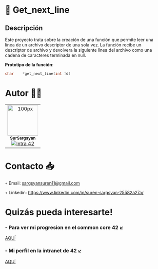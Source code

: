 # 📖 Get_next_line

## Descripción

Este proyecto trata sobre la creación de una función que permite leer una línea de un archivo descriptor de una sola vez. La función recibe un descriptor de archivo y devolvera la siguiente línea del archivo como una cadena de caracteres terminada en null.

<b>Prototipo de la función:</b>

```C
char	*get_next_line(int fd)
```

# Autor ✍🏼

<table>
  <tr>
    <td align="center"><a href="[https://github.com/SurSargsyan/](https://profile.intra.42.fr/users/susargsy)"><img src="https://github.com/user-attachments/assets/10784ded-47b7-48bd-afb0-97907cdd652b" width="100px;" alt="100px"/><br /><sub><b>SurSargsyan</b></sub></a><br /><a href="https://profile.intra.42.fr/users/susargsy title="Intra 42"><img src="https://img.shields.io/badge/Malaga-FFFFFF?style=plastic&logo=42&logoColor=000000" alt="Intra 42"/></a></td>
  </tr>
</table>

# Contacto 📥

◦ Email: sargsyansuren11@gmail.com

◦ Linkedin: https://www.linkedin.com/in/suren-sargsyan-25582a27a/

# Quizás pueda interesarte!

### - Para ver mi progresion en el common core 42 ↙️

[AQUÍ](https://github.com/SurSargsyan?tab=repositories)

### - Mi perfil en la intranet de 42 ↙️
[AQUÍ](https://profile.intra.42.fr/users/susargsy)
